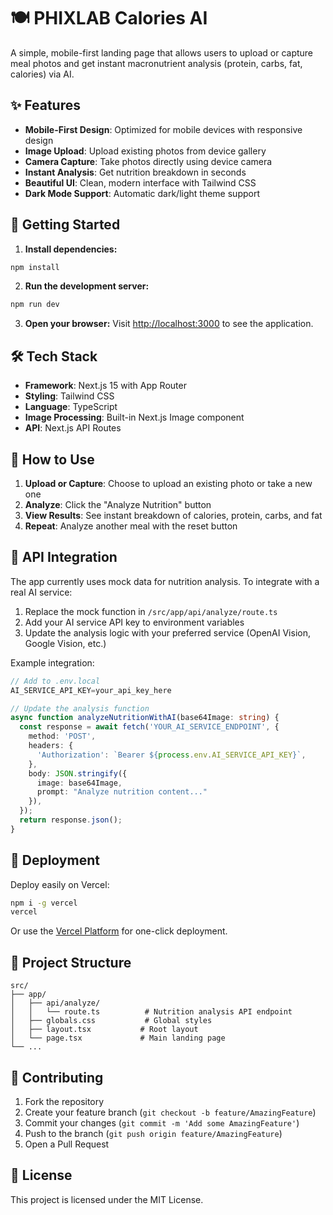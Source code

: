 # 🍽️ PHIXLAB Calories AI

A simple, mobile-first landing page that allows users to upload or capture meal photos and get instant macronutrient analysis (protein, carbs, fat, calories) via AI.

## ✨ Features

- **Mobile-First Design**: Optimized for mobile devices with responsive design
- **Image Upload**: Upload existing photos from device gallery
- **Camera Capture**: Take photos directly using device camera
- **Instant Analysis**: Get nutrition breakdown in seconds
- **Beautiful UI**: Clean, modern interface with Tailwind CSS
- **Dark Mode Support**: Automatic dark/light theme support

## 🚀 Getting Started

1. **Install dependencies:**
```bash
npm install
```

2. **Run the development server:**
```bash
npm run dev
```

3. **Open your browser:**
Visit [http://localhost:3000](http://localhost:3000) to see the application.

## 🛠️ Tech Stack

- **Framework**: Next.js 15 with App Router
- **Styling**: Tailwind CSS
- **Language**: TypeScript
- **Image Processing**: Built-in Next.js Image component
- **API**: Next.js API Routes

## 📱 How to Use

1. **Upload or Capture**: Choose to upload an existing photo or take a new one
2. **Analyze**: Click the "Analyze Nutrition" button
3. **View Results**: See instant breakdown of calories, protein, carbs, and fat
4. **Repeat**: Analyze another meal with the reset button

## 🔧 API Integration

The app currently uses mock data for nutrition analysis. To integrate with a real AI service:

1. Replace the mock function in `/src/app/api/analyze/route.ts`
2. Add your AI service API key to environment variables
3. Update the analysis logic with your preferred service (OpenAI Vision, Google Vision, etc.)

Example integration:
```typescript
// Add to .env.local
AI_SERVICE_API_KEY=your_api_key_here

// Update the analysis function
async function analyzeNutritionWithAI(base64Image: string) {
  const response = await fetch('YOUR_AI_SERVICE_ENDPOINT', {
    method: 'POST',
    headers: {
      'Authorization': `Bearer ${process.env.AI_SERVICE_API_KEY}`,
    },
    body: JSON.stringify({
      image: base64Image,
      prompt: "Analyze nutrition content..."
    }),
  });
  return response.json();
}
```

## 🚀 Deployment

Deploy easily on Vercel:

```bash
npm i -g vercel
vercel
```

Or use the [Vercel Platform](https://vercel.com/new) for one-click deployment.

## 📝 Project Structure

```
src/
├── app/
│   ├── api/analyze/
│   │   └── route.ts          # Nutrition analysis API endpoint
│   ├── globals.css           # Global styles
│   ├── layout.tsx           # Root layout
│   └── page.tsx             # Main landing page
└── ...
```

## 🤝 Contributing

1. Fork the repository
2. Create your feature branch (`git checkout -b feature/AmazingFeature`)
3. Commit your changes (`git commit -m 'Add some AmazingFeature'`)
4. Push to the branch (`git push origin feature/AmazingFeature`)
5. Open a Pull Request

## 📄 License

This project is licensed under the MIT License.
